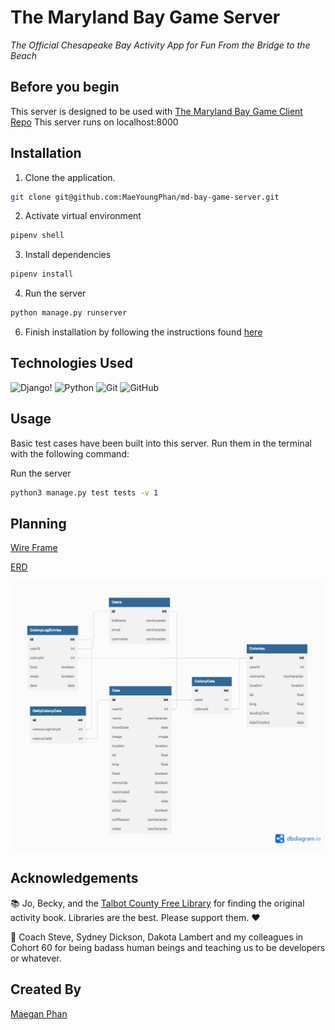# The Maryland Bay Game Server

*The Official Chesapeake Bay Activity App for Fun From the Bridge to the Beach*

## Before you begin

This server is designed to be used with [The Maryland Bay Game Client Repo](https://github.com/MaeYoungPhan/MdBayGameReact)
This server runs on localhost:8000

## Installation

1. Clone the application.

```bash
git clone git@github.com:MaeYoungPhan/md-bay-game-server.git
```
2. Activate virtual environment

```bash
pipenv shell
```
3. Install dependencies

```bash
pipenv install
```
4. Run the server

```bash
python manage.py runserver
```

6. Finish installation by following the instructions found [here](https://github.com/MaeYoungPhan/MdBayGameReact)

## Technologies Used

![Django](https://img.shields.io/badge/django-%23092E20.svg?style=for-the-badge&logo=django&logoColor=white)!
![Python](https://img.shields.io/badge/python-3670A0?style=for-the-badge&logo=python&logoColor=ffdd54)
![Git](https://img.shields.io/badge/git-%23F05033.svg?style=for-the-badge&logo=git&logoColor=white)
![GitHub](https://img.shields.io/badge/github-%23121011.svg?style=for-the-badge&logo=github&logoColor=white)

## Usage

Basic test cases have been built into this server. Run them in the terminal with the following command:

Run the server

```bash
python3 manage.py test tests -v 1
```

## Planning

[Wire Frame](https://miro.com/app/board/uXjVMf-viFw=/?share_link_id=976673193824)

[ERD](https://github.com/MaeYoungPhan/MdBayGameReact/blob/main/2023-MVP-BayGameERD.png)

![](https://github.com/MaeYoungPhan/cats-I-know/blob/main/CatsIKnow.png)

## Acknowledgements

📚 Jo, Becky, and the [Talbot County Free Library](http://www.tcfl.org/) for finding the original activity book. Libraries are the best. Please support them. ♥️

🐐 Coach Steve, Sydney Dickson, Dakota Lambert and my colleagues in Cohort 60 for being badass human beings and teaching us to be developers or whatever. 

## Created By

[Maegan Phan](https://www.linkedin.com/in/maeyoungphan/)
